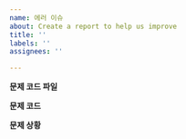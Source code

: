 ```yaml
---
name: 에러 이슈
about: Create a report to help us improve
title: ''
labels: ''
assignees: ''

---
```


**문제 코드 파일**


**문제 코드**


**문제 상황**
